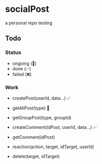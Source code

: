 # socialPost

a personal repo testing

## Todo

### Status
- ongoing (🚀)
- done (✅)
- failed (❌)

### Work
- createPost(userId, data...) ✅
- getAllPost(type) 🚀
- getGroupPost(type, groupId)

- createComment(idPost, userId, data...) ✅
- getComment(idPost)

- reaction(action, target, idTarget, userId)
- delete(target, idTarget)
